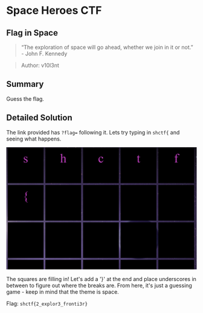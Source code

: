# Space Heroes CTF
## Flag in Space

> “The exploration of space will go ahead, whether we join in it or not.” - John F. Kennedy

> Author: v10l3nt

## Summary

Guess the flag.

## Detailed Solution

The link provided has `?flag=` following it. Lets try typing in `shctf{` and seeing what happens.

![prefix.png](https://github.com/03npan/ctf-write-ups/blob/main/space_heroes_ctf/web/flag_in_space/prefix.png)

The squares are filling in! Let's add a '}' at the end and place underscores in between to figure out where the breaks are. From here, it's just a guessing game - keep in mind that the theme is space.

Flag: `shctf{2_explor3_fronti3r}`